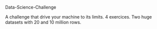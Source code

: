 Data-Science-Challenge

A challenge that drive your machine to its limits.
4 exercices.
Two huge datasets with 20 and 10 million rows.
